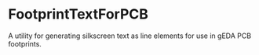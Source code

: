 # FootprintTextForPCB
A utility for generating silkscreen text as line elements for use in gEDA PCB footprints.
